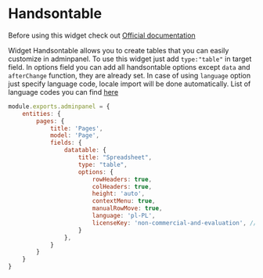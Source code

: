 # Handsontable

Before using this widget check out [Official documentation](https://handsontable.com/docs/)

Widget Handsontable allows you to create tables that you can easily customize
in adminpanel. To use this widget just add `type:"table"` in target field.
In options field you can add all handsontable options except `data` and `afterChange`
function, they are already set. In case of using `language` option just specify
language code, locale import will be done automatically. List of language codes you
can find [here](https://handsontable.com/docs/language/#list-of-available-languages)

```javascript
module.exports.adminpanel = {
    entities: {
        pages: {
            title: 'Pages', 
            model: 'Page',
            fields: {
                datatable: {
                    title: "Spreadsheet",
                    type: "table",
                    options: {
                        rowHeaders: true,
                        colHeaders: true,
                        height: 'auto',
                        contextMenu: true,
                        manualRowMove: true,
                        language: 'pl-PL',
                        licenseKey: 'non-commercial-and-evaluation', // for non-commercial use only
                    }
                },
            }
        }
    }
}
```
